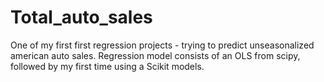 # Total_auto_sales

One of my first first regression projects - trying to predict unseasonalized american auto sales. Regression model consists of an OLS from scipy, followed by my first time using a Scikit models.
